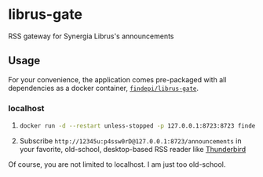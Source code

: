 # librus-gate

RSS gateway for Synergia Librus's announcements

## Usage

For your convenience, the application comes pre-packaged with all dependencies
as a docker container, [`findepi/librus-gate`](https://hub.docker.com/r/findepi/librus-gate/).

### localhost

1. ```bash
   docker run -d --restart unless-stopped -p 127.0.0.1:8723:8723 findepi/librus-gate
   ```
2. Subscribe `http://12345u:p4ssw0rD@127.0.0.1:8723/announcements` in your favorite,
   old-school, desktop-based RSS reader like [Thunderbird](https://www.thunderbird.net/)

Of course, you are not limited to localhost.  I am just too old-school.
